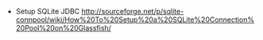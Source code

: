 - Setup SQLite JDBC
http://sourceforge.net/p/sqlite-connpool/wiki/How%20To%20Setup%20a%20SQLite%20Connection%20Pool%20on%20Glassfish/

